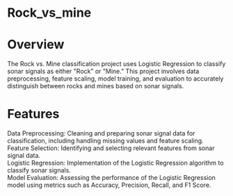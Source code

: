 # Rock_vs_mine
# Overview<br>
The Rock vs. Mine classification project uses Logistic Regression to classify sonar signals as either "Rock" or "Mine." This project involves data preprocessing, feature scaling, model training, and evaluation to accurately distinguish between rocks and mines based on sonar signals.<br>

# Features<br>
Data Preprocessing: Cleaning and preparing sonar signal data for classification, including handling missing values and feature scaling.<br>
Feature Selection: Identifying and selecting relevant features from sonar signal data.<br>
Logistic Regression: Implementation of the Logistic Regression algorithm to classify sonar signals.<br>
Model Evaluation: Assessing the performance of the Logistic Regression model using metrics such as Accuracy, Precision, Recall, and F1 Score.
